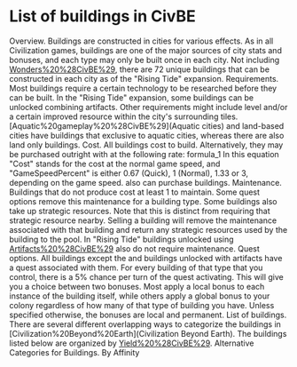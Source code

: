 # List of buildings in CivBE

Overview.
Buildings are constructed in cities for various effects. As in all Civilization games, buildings are one of the major sources of city stats and bonuses, and each type may only be built once in each city. Not including [Wonders%20%28CivBE%29](Wonders), there are 72 unique buildings that can be constructed in each city as of the "Rising Tide" expansion.
Requirements.
Most buildings require a certain technology to be researched before they can be built. In the "Rising Tide" expansion, some buildings can be unlocked combining artifacts. Other requirements might include level and/or a certain improved resource within the city's surrounding tiles. [Aquatic%20gameplay%20%28CivBE%29](Aquatic cities) and land-based cities have buildings that exclusive to aquatic cities, whereas there are also land only buildings.
Cost.
All buildings cost to build. Alternatively, they may be purchased outright with at the following rate:
formula_1
In this equation "Cost" stands for the cost at the normal game speed, and "GameSpeedPercent" is either 0.67 (Quick), 1 (Normal), 1.33 or 3, depending on the game speed.
 also can purchase buildings.
Maintenance.
Buildings that do not produce cost at least 1 to maintain. Some quest options remove this maintenance for a building type. Some buildings also take up strategic resources. Note that this is distinct from requiring that strategic resource nearby. Selling a building will remove the maintenance associated with that building and return any strategic resources used by the building to the pool. In "Rising Tide" buildings unlocked using [Artifacts%20%28CivBE%29](Artifacts) also do not require maintenance.
Quest options.
All buildings except the and buildings unlocked with artifacts have a quest associated with them. For every building of that type that you control, there is a 5% chance per turn of the quest activating. This will give you a choice between two bonuses. Most apply a local bonus to each instance of the building itself, while others apply a global bonus to your colony regardless of how many of that type of building you have. Unless specified otherwise, the bonuses are local and permanent.
List of buildings.
There are several different overlapping ways to categorize the buildings in [Civilization%20Beyond%20Earth](Civilization Beyond Earth). The buildings listed below are organized by [Yield%20%28CivBE%29](yield).
Alternative Categories for Buildings.
By Affinity